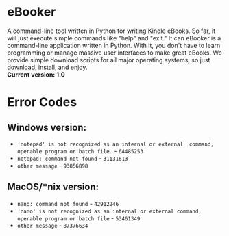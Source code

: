 # eBooker

A command-line tool written in Python for writing Kindle eBooks. So far, it will just execute simple commands like "help" and "exit." It can eBooker is a command-line application written in Python. With it, you don't have to learn programming or manage massive user interfaces to make great eBooks. We provide simple download scripts for all major operating systems, so just [download](https://arch-master.github.io/eBooker/index.html), install, and enjoy.  
**Current version: 1.0**

# Error Codes

## Windows version:

* `'notepad' is not recognized as an internal or external  command, operable program or batch file.` - `64485253`
* `notepad: command not found` - `31131613`
* `other message` - `93856898`

## MacOS/\*nix version:

* `nano: command not found` - `42912246`
* `'nano' is not recognized as an internal or external command, operable program or batch file` - `53461349`
* `other message` - `87376634`